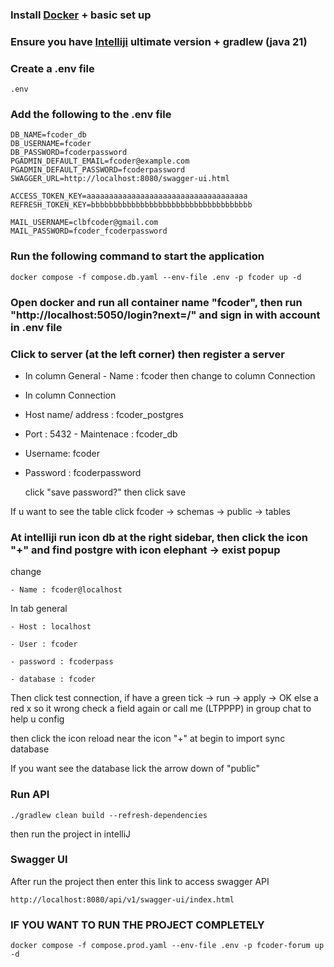 ### Install [Docker](https://www.docker.com/) + basic set up

### Ensure you have [Intelliji](https://www.jetbrains.com/idea/download/?section=windows) ultimate version + gradlew (java 21)

### Create a .env file

```
.env
```

### Add the following to the .env file

```
DB_NAME=fcoder_db
DB_USERNAME=fcoder
DB_PASSWORD=fcoderpassword
PGADMIN_DEFAULT_EMAIL=fcoder@example.com
PGADMIN_DEFAULT_PASSWORD=fcoderpassword
SWAGGER_URL=http://localhost:8080/swagger-ui.html

ACCESS_TOKEN_KEY=aaaaaaaaaaaaaaaaaaaaaaaaaaaaaaaaaaaa
REFRESH_TOKEN_KEY=bbbbbbbbbbbbbbbbbbbbbbbbbbbbbbbbbbbb

MAIL_USERNAME=clbfcoder@gmail.com
MAIL_PASSWORD=fcoder_fcoderpassword
```

### Run the following command to start the application

```
docker compose -f compose.db.yaml --env-file .env -p fcoder up -d
```

### Open docker and run all container name "fcoder", then run "http://localhost:5050/login?next=/" and sign in with account in .env file

### Click to server (at the left corner) then register a server

- In column General - Name : fcoder
  then change to column Connection
- In column Connection

- Host name/ address : fcoder_postgres

- Port : 5432 - Maintenace : fcoder_db

- Username: fcoder

- Password : fcoderpassword

  click "save password?"
  then click save

If u want to see the table click
fcoder -> schemas -> public -> tables

### At intelliji run icon db at the right sidebar, then click the icon "+" and find postgre with icon elephant -> exist popup

change

    - Name : fcoder@localhost

In tab general

    - Host : localhost

    - User : fcoder

    - password : fcoderpass

    - database : fcoder

Then click test connection,
if have a green tick -> run -> apply -> OK
else a red x so it wrong check a field again or call me (LTPPPP) in group chat to help u config

then click the icon reload near the icon "+" at begin to import sync database

If you want see the database lick the arrow down of "public"

### Run API

```
./gradlew clean build --refresh-dependencies
```

then run the project in intelliJ

### Swagger UI

After run the project then enter this link to access swagger API

```
http://localhost:8080/api/v1/swagger-ui/index.html

```

### IF YOU WANT TO RUN THE PROJECT COMPLETELY

```
docker compose -f compose.prod.yaml --env-file .env -p fcoder-forum up -d
```
